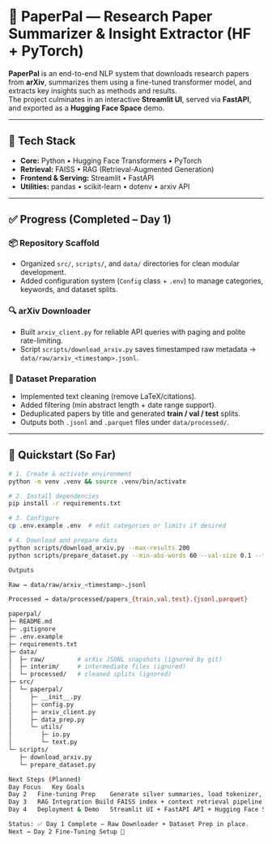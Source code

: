# 📄 PaperPal — Research Paper Summarizer & Insight Extractor (HF + PyTorch)

**PaperPal** is an end-to-end NLP system that downloads research papers from **arXiv**, summarizes them using a fine-tuned transformer model, and extracts key insights such as methods and results.  
The project culminates in an interactive **Streamlit UI**, served via **FastAPI**, and exported as a **Hugging Face Space** demo.

---

## 🧠 Tech Stack
- **Core:** Python • Hugging Face Transformers • PyTorch  
- **Retrieval:** FAISS • RAG (Retrieval-Augmented Generation)  
- **Frontend & Serving:** Streamlit • FastAPI  
- **Utilities:** pandas • scikit-learn • dotenv • arxiv API

---

## ✅ Progress (Completed – Day 1)

### 📦 Repository Scaffold
- Organized `src/`, `scripts/`, and `data/` directories for clean modular development.  
- Added configuration system (`Config` class + `.env`) to manage categories, keywords, and dataset splits.

### 🔍 arXiv Downloader
- Built `arxiv_client.py` for reliable API queries with paging and polite rate-limiting.  
- Script `scripts/download_arxiv.py` saves timestamped raw metadata → `data/raw/arxiv_<timestamp>.jsonl`.

### 🧹 Dataset Preparation
- Implemented text cleaning (remove LaTeX/citations).  
- Added filtering (min abstract length + date range support).  
- Deduplicated papers by title and generated **train / val / test** splits.  
- Outputs both `.jsonl` and `.parquet` files under `data/processed/`.

---

## 🚀 Quickstart (So Far)

```bash
# 1. Create & activate environment
python -m venv .venv && source .venv/bin/activate

# 2. Install dependencies
pip install -r requirements.txt

# 3. Configure
cp .env.example .env  # edit categories or limits if desired

# 4. Download and prepare data
python scripts/download_arxiv.py --max-results 200
python scripts/prepare_dataset.py --min-abs-words 60 --val-size 0.1 --test-size 0.1

Outputs

Raw → data/raw/arxiv_<timestamp>.jsonl

Processed → data/processed/papers_{train,val,test}.{jsonl,parquet}

paperpal/
├─ README.md
├─ .gitignore
├─ .env.example
├─ requirements.txt
├─ data/
│  ├─ raw/         # arXiv JSONL snapshots (ignored by git)
│  ├─ interim/     # intermediate files (ignored)
│  └─ processed/   # cleaned splits (ignored)
├─ src/
│  └─ paperpal/
│     ├─ __init__.py
│     ├─ config.py
│     ├─ arxiv_client.py
│     ├─ data_prep.py
│     └─ utils/
│        ├─ io.py
│        └─ text.py
└─ scripts/
   ├─ download_arxiv.py
   └─ prepare_dataset.py

Next Steps (Planned)
Day	Focus	Key Goals
Day 2	Fine-tuning Prep	Generate silver summaries, load tokenizer, and configure BART/T5 training
Day 3	RAG Integration	Build FAISS index + context retrieval pipeline
Day 4	Deployment & Demo	Streamlit UI + FastAPI API + Hugging Face Space export

Status: ✅ Day 1 Complete — Raw Downloader + Dataset Prep in place.
Next → Day 2 Fine-Tuning Setup 🚀
